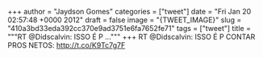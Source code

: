 
+++
author = "Jaydson Gomes"
categories = ["tweet"]
date = "Fri Jan 20 02:57:48 +0000 2012"
draft = false
image = "{TWEET_IMAGE}"
slug = "410a3bd33eda392cc370e9ad3751e6fa7652fe71"
tags = ["tweet"]
title = """RT @Didscalvin: ISSO É P ..."""
+++
RT @Didscalvin: ISSO É P CONTAR PROS NETOS: http://t.co/K9Tc7g7F
